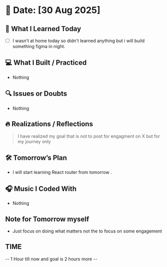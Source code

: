 # 📅 Date: [30 Aug 2025]

## 🧠 What I Learned Today

- [ ] I wasn't at home today so didn't learned anything but i will build something figma in night.

## 💻 What I Built / Practiced

- Nothing

## 🔍 Issues or Doubts

- Nothing

## 🔥 Realizations / Reflections

> I have realized my goal that is not to post for engagment on X but for my journey only

## 🛠 Tomorrow’s Plan

- I will start learning React router from tomorrow .

## 🎧 Music I Coded With

- Nothing

## Note for Tomorrow myself

- Just focus on doing what matters not the to focus on some engagement

## TIME

-- 1 Hour till now and goal is 2 hours more --
